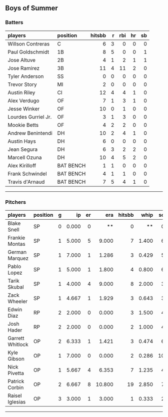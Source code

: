 ## Boys of Summer

### Batters

 
|players             |position  | hitsbb|  r| rbi| hr| sb| 
|:-------------------|:---------|------:|--:|---:|--:|--:| 
|Willson Contreras   |C         |      6|  3|   0|  0|  0| 
|Paul Goldschmidt    |1B        |      8|  5|   0|  0|  1| 
|Jose Altuve         |2B        |      4|  1|   2|  1|  1| 
|Jose Ramirez        |3B        |     11|  4|  11|  2|  0| 
|Tyler Anderson      |SS        |      0|  0|   0|  0|  0| 
|Trevor Story        |MI        |      2|  0|   0|  0|  0| 
|Austin Riley        |CI        |     12|  4|   4|  1|  0| 
|Alex Verdugo        |OF        |      7|  1|   3|  1|  0| 
|Jesse Winker        |OF        |     10|  0|   1|  0|  0| 
|Lourdes Gurriel Jr. |OF        |      3|  1|   3|  0|  0| 
|Mookie Betts        |OF        |      4|  2|   2|  0|  0| 
|Andrew Benintendi   |DH        |     10|  2|   4|  1|  0| 
|Austin Hays         |DH        |      6|  0|   0|  0|  0| 
|Jean Segura         |DH        |      6|  3|   2|  2|  0| 
|Marcell Ozuna       |DH        |     10|  4|   5|  2|  0| 
|Alex Kirilloff      |BAT BENCH |      1|  1|   0|  0|  0| 
|Frank Schwindel     |BAT BENCH |      4|  1|   1|  0|  0| 
|Travis d'Arnaud     |BAT BENCH |      7|  5|   4|  1|  0| 


* * *

### Pitchers

 
|players          |position |  g|    ip| er|    era| hitsbb|  whip| so|  w| sv| 
|:----------------|:--------|--:|-----:|--:|------:|------:|-----:|--:|--:|--:| 
|Blake Snell      |SP       |  0| 0.000|  0|     **|      0|    **|  0|  0|  0| 
|Frankie Montas   |SP       |  1| 5.000|  5|  9.000|      7| 1.400|  6|  0|  0| 
|German Marquez   |SP       |  1| 7.000|  1|  1.286|      3| 0.429|  5|  0|  0| 
|Pablo Lopez      |SP       |  1| 5.000|  1|  1.800|      4| 0.800|  6|  0|  0| 
|Tarik Skubal     |SP       |  1| 4.000|  4|  9.000|      8| 2.000|  3|  0|  0| 
|Zack Wheeler     |SP       |  1| 4.667|  1|  1.929|      3| 0.643|  3|  0|  0| 
|Edwin Diaz       |RP       |  2| 2.000|  0|  0.000|      3| 1.500|  4|  0|  1| 
|Josh Hader       |RP       |  2| 2.000|  0|  0.000|      2| 1.000|  4|  0|  2| 
|Garrett Whitlock |OP       |  2| 6.333|  1|  1.421|      3| 0.474|  6|  1|  0| 
|Kyle Gibson      |OP       |  1| 7.000|  0|  0.000|      2| 0.286| 10|  1|  0| 
|Nick Pivetta     |OP       |  1| 5.667|  4|  6.353|      7| 1.235|  4|  0|  0| 
|Patrick Corbin   |OP       |  2| 6.667|  8| 10.800|     19| 2.850|  7|  0|  0| 
|Raisel Iglesias  |OP       |  3| 3.000|  1|  3.000|      1| 0.333|  2|  1|  1| 


* * *


